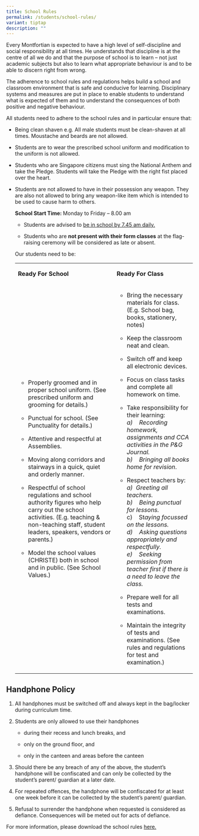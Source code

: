 ```yaml
---
title: School Rules
permalink: /students/school-rules/
variant: tiptap
description: ""
---
```

<p>Every Montfortian is expected to have a high level of self-discipline
and social responsibility at all times. He understands that discipline
is at the centre of all we do and that the purpose of school is to learn
– not just academic subjects but also to learn what appropriate behaviour
is and to be able to discern right from wrong.</p>
<p>The adherence to school rules and regulations helps build a school and
classroom environment that is safe and conducive for learning. Disciplinary
systems and measures are put in place to enable students to understand
what is expected of them and to understand the consequences of both positive
and negative behaviour.</p>
<p>All students need to adhere to the school rules and in particular ensure
that:</p>
<ul data-tight="true" class="tight">
<li>
<p>Being clean shaven e.g. All male students must be clean-shaven at all
times. Moustache and beards are not allowed.</p>
</li>
<li>
<p>Students are to wear the prescribed school uniform and modification to
the uniform is not allowed.</p>
</li>
<li>
<p>Students who are Singapore citizens must sing the National Anthem and
take the Pledge. Students will take the Pledge with the right fist placed
over the heart.</p>
</li>
<li>
<p>Students are not allowed to have in their possession any weapon. They
are also not allowed to bring any weapon-like item which is intended to
be used to cause harm to others.</p>
<p></p>
<p><strong>School Start Time: </strong>Monday to Friday – 8.00 am</p>
<ul data-tight="true" class="tight">
<li>
<p>Students are advised to <u>be in school by 7.45 am daily.</u>
</p>
</li>
<li>
<p>Students who are <strong>not present with their form classes</strong> at
the flag-raising ceremony will be considered as late or absent.</p>
<p></p>
</li>
</ul>
<p>Our students need to be:</p>
<table style="minWidth: 50px">
<colgroup>
<col>
<col>
</colgroup>
<tbody>
<tr>
<td rowspan="1" colspan="1">
<p><strong>Ready For School</strong>
</p>
</td>
<td rowspan="1" colspan="1">
<p><strong>Ready For Class</strong>
</p>
</td>
</tr>
<tr>
<td rowspan="1" colspan="1">
<ul data-tight="true" class="tight">
<li>
<p>Properly groomed and in proper school uniform. (See prescribed uniform
and grooming for details.)</p>
</li>
<li>
<p>Punctual for school. (See Punctuality for details.)</p>
</li>
<li>
<p>Attentive and respectful at Assemblies.</p>
</li>
<li>
<p>Moving along corridors and stairways in a quick, quiet and orderly manner.</p>
</li>
<li>
<p>Respectful of school regulations and school authority figures who help
carry out the school activities. (E.g. teaching &amp; non-teaching staff,
student leaders, speakers, vendors or parents.)</p>
</li>
<li>
<p>Model the school values (CHRISTE) both in school and in public. (See School
Values.)</p>
</li>
</ul>
</td>
<td rowspan="1" colspan="1">
<ul data-tight="true" class="tight">
<li>
<p>Bring the necessary materials for class. (E.g. School bag, books, stationery,
notes)</p>
</li>
<li>
<p>Keep the classroom neat and clean.</p>
</li>
<li>
<p>Switch off and keep all electronic devices.</p>
</li>
<li>
<p>Focus on class tasks and complete all homework on time.</p>
</li>
<li>
<p>Take responsibility for their learning:
<br><em>a)&nbsp;&nbsp;&nbsp; Recording homework, assignments and CCA activities in the P&amp;G Journal.</em> 
<br><em>b)&nbsp;&nbsp;&nbsp; Bringing all books home for revision</em>.</p>
<p></p>
</li>
<li>
<p>Respect teachers by:
<br><em>a)</em>&nbsp; <em>Greeting all teachers.</em> 
<br><em>b)&nbsp;&nbsp;&nbsp; Being punctual for lessons.</em> 
<br>c)&nbsp;&nbsp;&nbsp;&nbsp;St<em>aying focussed on the lessons.</em> 
<br><em>d)&nbsp;&nbsp;&nbsp; Asking questions appropriately and respectfully.</em> 
<br><em>e)&nbsp;&nbsp;&nbsp; Seeking permission from teacher first if there is a need to leave the class.</em>
</p>
</li>
<li>
<p>Prepare well for all tests and examinations.</p>
</li>
<li>
<p>Maintain the integrity of tests and examinations. (See rules and regulations
for test and examination.)</p>
</li>
</ul>
</td>
</tr>
</tbody>
</table>
</li>
</ul>
<h2><strong>Handphone Policy</strong></h2>
<ol data-tight="true" class="tight">
<li>
<p>All handphones must be switched off and always kept in the bag/locker
during curriculum time.</p>
</li>
<li>
<p>Students are only allowed to use their handphones</p>
<ul data-tight="true" class="tight">
<li>
<p>during their recess and lunch breaks, and</p>
</li>
<li>
<p>only on the ground floor, and</p>
</li>
<li>
<p>only in the canteen and areas before the canteen</p>
</li>
</ul>
</li>
<li>
<p>Should there be any breach of any of the above, the student’s handphone
will be confiscated and can only be collected by the student’s parent/
guardian at a later date.</p>
</li>
<li>
<p>For repeated offences, the handphone will be confiscated for at least
one week before it can be collected by the student’s parent/ guardian.</p>
</li>
<li>
<p>Refusal to surrender the handphone when requested is considered as defiance.
Consequences will be meted out for acts of defiance.&nbsp;</p>
</li>
</ol>
<p>For more information, please download the school rules <a href="/files/School_Rules_Updated_2025.pdf" rel="noopener nofollow" target="_blank">here.</a>
</p>
<p>&nbsp;</p>